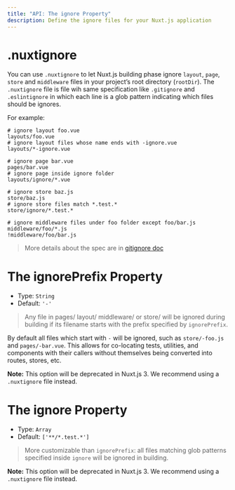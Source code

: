 ```yaml
---
title: "API: The ignore Property"
description: Define the ignore files for your Nuxt.js application
---
```


# .nuxtignore

You can use `.nuxtignore` to let Nuxt.js building phase ignore `layout`, `page`, `store` and `middleware` files in your project’s root directory (`rootDir`). The `.nuxtignore` file is file wih same specification like `.gitignore` and `.eslintignore` in which each line is a glob pattern indicating which files should be ignores.

For example:

```
# ignore layout foo.vue
layouts/foo.vue
# ignore layout files whose name ends with -ignore.vue
layouts/*-ignore.vue

# ignore page bar.vue
pages/bar.vue
# ignore page inside ignore folder
layouts/ignore/*.vue

# ignore store baz.js
store/baz.js
# ignore store files match *.test.*
store/ignore/*.test.*

# ignore middleware files under foo folder except foo/bar.js
middleware/foo/*.js
!middleware/foo/bar.js
```

> More details about the spec are in [gitignore doc](https://git-scm.com/docs/gitignore)

# The ignorePrefix Property

- Type: `String`
- Default: `'-'`

> Any file in pages/ layout/ middleware/ or store/ will be ignored during building if its filename starts with the prefix specified by `ignorePrefix`.

By default all files which start with `-` will be ignored, such as `store/-foo.js` and `pages/-bar.vue`. This allows for co-locating tests, utilities, and components with their callers without themselves being converted into routes, stores, etc.

**Note:** This option will be deprecated in Nuxt.js 3. We recommend using a `.nuxtignore` file instead.

# The ignore Property

- Type: `Array`
- Default: `['**/*.test.*']`

> More customizable than `ignorePrefix`: all files matching glob patterns specified inside `ignore` will be ignored in building.

**Note:** This option will be deprecated in Nuxt.js 3. We recommend using a `.nuxtignore` file instead.
